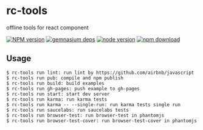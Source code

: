 # rc-tools

offline tools for react component

[![NPM version][npm-image]][npm-url]
[![gemnasium deps][gemnasium-image]][gemnasium-url]
[![node version][node-image]][node-url]
[![npm download][download-image]][download-url]

[npm-image]: http://img.shields.io/npm/v/rc-tools.svg?style=flat-square
[npm-url]: http://npmjs.org/package/rc-tools
[travis-image]: https://img.shields.io/travis/react-component/rc-tools.svg?style=flat-square
[travis-url]: https://travis-ci.org/react-component/rc-tools
[coveralls-image]: https://img.shields.io/coveralls/react-component/rc-tools.svg?style=flat-square
[coveralls-url]: https://coveralls.io/r/react-component/rc-tools?branch=master
[gemnasium-image]: http://img.shields.io/gemnasium/react-component/rc-tools.svg?style=flat-square
[gemnasium-url]: https://gemnasium.com/react-component/rc-tools
[node-image]: https://img.shields.io/badge/node.js-%3E=_0.11-green.svg?style=flat-square
[node-url]: http://nodejs.org/download/
[download-image]: https://img.shields.io/npm/dm/rc-tools.svg?style=flat-square
[download-url]: https://npmjs.org/package/rc-tools

## Usage

```
$ rc-tools run lint: run lint by https://github.com/airbnb/javascript
$ rc-tools run pub: compile and npm publish
$ rc-tools run build: build examples
$ rc-tools run gh-pages: push example to gh-pages
$ rc-tools run start: start dev server
$ rc-tools run karma: run karma tests
$ rc-tools run karma -- --single-run: run karma tests single run
$ rc-tools run saucelabs: run saucelabs tests
$ rc-tools run browser-test: run browser-test in phantomjs
$ rc-tools run browser-test-cover: run browser-test-cover in phantomjs
```
